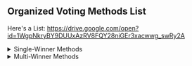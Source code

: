 ## Organized Voting Methods List

Here's a List: https://drive.google.com/open?id=1WgpNkryBY9DUUxAzRV8FQY28niGEr3xacwwg_swRy2A


<details> <summary>Single-Winner Methods</summary> 
	<details> <ul> <li><summary>Single Choice</summary> </li> </ul> </details>
	<details> <ul> <li><summary>Ranked Choice</summary> </li> </ul> </details>
	<details> <ul> <li><summary>Cardinal</summary> </li> </ul> </details>
	<details> <ul> <li><summary>Hybrid</summary> </li> </ul> </details>
	<details> <ul> <li><summary>Candidates Trade</summary> </li> </ul> </details>
</details>


<details> <summary>Multi-Winner Methods</summary> </details>
